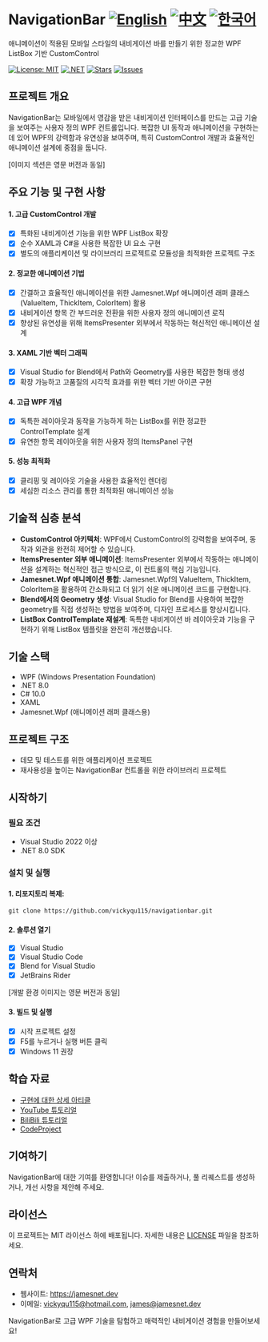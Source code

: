 # NavigationBar [![English](https://img.shields.io/badge/Language-English-blue.svg)](README.md) [![中文](https://img.shields.io/badge/Language-中文-red.svg)](README.zh-CN.md) [![한국어](https://img.shields.io/badge/Language-한국어-red.svg)](README.ko.md) 

애니메이션이 적용된 모바일 스타일의 내비게이션 바를 만들기 위한 정교한 WPF ListBox 기반 CustomControl

[![License: MIT](https://img.shields.io/badge/License-MIT-yellow.svg)](https://opensource.org/licenses/MIT)
[![.NET](https://img.shields.io/badge/.NET-8.0-blue.svg)](https://dotnet.microsoft.com/download)
[![Stars](https://img.shields.io/github/stars/vickyqu115/navigationbar.svg)](https://github.com/vickyqu115/navigationbar/stargazers)
[![Issues](https://img.shields.io/github/issues/vickyqu115/navigationbar.svg)](https://github.com/vickyqu115/navigationbar/issues)

## 프로젝트 개요

NavigationBar는 모바일에서 영감을 받은 내비게이션 인터페이스를 만드는 고급 기술을 보여주는 사용자 정의 WPF 컨트롤입니다. 복잡한 UI 동작과 애니메이션을 구현하는 데 있어 WPF의 강력함과 유연성을 보여주며, 특히 CustomControl 개발과 효율적인 애니메이션 설계에 중점을 둡니다.

[이미지 섹션은 영문 버전과 동일]

## 주요 기능 및 구현 사항
#### 1. 고급 CustomControl 개발
- [x] 특화된 내비게이션 기능을 위한 WPF ListBox 확장
- [x] 순수 XAML과 C#을 사용한 복잡한 UI 요소 구현
- [x] 별도의 애플리케이션 및 라이브러리 프로젝트로 모듈성을 최적화한 프로젝트 구조

#### 2. 정교한 애니메이션 기법
- [x] 간결하고 효율적인 애니메이션을 위한 Jamesnet.Wpf 애니메이션 래퍼 클래스(ValueItem, ThickItem, ColorItem) 활용
- [x] 내비게이션 항목 간 부드러운 전환을 위한 사용자 정의 애니메이션 로직
- [x] 향상된 유연성을 위해 ItemsPresenter 외부에서 작동하는 혁신적인 애니메이션 설계

#### 3. XAML 기반 벡터 그래픽
- [x] Visual Studio for Blend에서 Path와 Geometry를 사용한 복잡한 형태 생성
- [x] 확장 가능하고 고품질의 시각적 효과를 위한 벡터 기반 아이콘 구현

#### 4. 고급 WPF 개념
- [x] 독특한 레이아웃과 동작을 가능하게 하는 ListBox를 위한 정교한 ControlTemplate 설계
- [x] 유연한 항목 레이아웃을 위한 사용자 정의 ItemsPanel 구현

#### 5. 성능 최적화
- [x] 클리핑 및 레이아웃 기술을 사용한 효율적인 렌더링
- [x] 세심한 리소스 관리를 통한 최적화된 애니메이션 성능

## 기술적 심층 분석
- **CustomControl 아키텍처**: WPF에서 CustomControl의 강력함을 보여주며, 동작과 외관을 완전히 제어할 수 있습니다.
- **ItemsPresenter 외부 애니메이션**: ItemsPresenter 외부에서 작동하는 애니메이션을 설계하는 혁신적인 접근 방식으로, 이 컨트롤의 핵심 기능입니다.
- **Jamesnet.Wpf 애니메이션 통합**: Jamesnet.Wpf의 ValueItem, ThickItem, ColorItem을 활용하여 간소화되고 더 읽기 쉬운 애니메이션 코드를 구현합니다.
- **Blend에서의 Geometry 생성**: Visual Studio for Blend를 사용하여 복잡한 geometry를 직접 생성하는 방법을 보여주며, 디자인 프로세스를 향상시킵니다.
- **ListBox ControlTemplate 재설계**: 독특한 내비게이션 바 레이아웃과 기능을 구현하기 위해 ListBox 템플릿을 완전히 개선했습니다.

## 기술 스택
- WPF (Windows Presentation Foundation)
- .NET 8.0
- C# 10.0
- XAML
- Jamesnet.Wpf (애니메이션 래퍼 클래스용)

## 프로젝트 구조
- 데모 및 테스트를 위한 애플리케이션 프로젝트
- 재사용성을 높이는 NavigationBar 컨트롤을 위한 라이브러리 프로젝트

## 시작하기
### 필요 조건
- Visual Studio 2022 이상
- .NET 8.0 SDK

### 설치 및 실행
#### 1. 리포지토리 복제:
```
git clone https://github.com/vickyqu115/navigationbar.git
```

#### 2. 솔루션 열기
- [x] Visual Studio
- [x] Visual Studio Code
- [x] Blend for Visual Studio
- [x] JetBrains Rider

[개발 환경 이미지는 영문 버전과 동일]

#### 3. 빌드 및 실행
- [x] 시작 프로젝트 설정
- [x] F5를 누르거나 실행 버튼 클릭
- [x] Windows 11 권장

## 학습 자료
- [구현에 대한 상세 아티클](https://jamesnet.dev/article/edit/110)
- [YouTube 튜토리얼](https://bit.ly/3TVeRhF)
- [BiliBili 튜토리얼](https://bit.ly/3UvaOsl)
- [CodeProject](https://www.codeproject.com/Articles/5375482/Customizing-ListBox-for-a-Smooth-Animated-Navigati)

## 기여하기
NavigationBar에 대한 기여를 환영합니다! 이슈를 제출하거나, 풀 리퀘스트를 생성하거나, 개선 사항을 제안해 주세요.

## 라이선스
이 프로젝트는 MIT 라이선스 하에 배포됩니다. 자세한 내용은 [LICENSE](LICENSE) 파일을 참조하세요.

## 연락처
- 웹사이트: https://jamesnet.dev
- 이메일: vickyqu115@hotmail.com, james@jamesnet.dev

NavigationBar로 고급 WPF 기술을 탐험하고 매력적인 내비게이션 경험을 만들어보세요!

